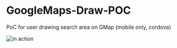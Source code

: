 # GoogleMaps-Draw-POC
PoC for user drawing search area on GMap (mobile only, cordova)


![in action](http://lmsotfy.com/so.png)
